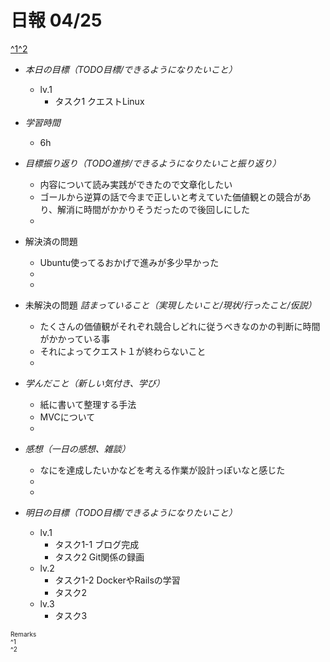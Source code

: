 # 日報 04/25
[^1](#remarks)[^2](#remarks)


- *本日の目標（TODO目標/できるようになりたいこと）*

  - lv.1
    - タスク1 クエストLinux
  



- *学習時間*

  - 6h 



- *目標振り返り（TODO進捗/できるようになりたいこと振り返り）*

  - 内容について読み実践ができたので文章化したい
  - ゴールから逆算の話で今まで正しいと考えていた価値観との競合があり、解消に時間がかかりそうだったので後回しにした
  - 



- 解決済の問題

  - Ubuntu使ってるおかげで進みが多少早かった
  - 
  - 



- 未解決の問題 *詰まっていること（実現したいこと/現状/行ったこと/仮説）*

  - たくさんの価値観がそれぞれ競合しどれに従うべきなのかの判断に時間がかかっている事
  - それによってクエスト１が終わらないこと
  - 



- *学んだこと（新しい気付き、学び）*

  - 紙に書いて整理する手法
  - MVCについて
  - 



- *感想（一日の感想、雑談）*

  - なにを達成したいかなどを考える作業が設計っぽいなと感じた
  - 
  - 



- *明日の目標（TODO目標/できるようになりたいこと）*

  - lv.1
    - タスク1-1 ブログ完成
    - タスク2 Git関係の録画
  - lv.2
    - タスク1-2 DockerやRailsの学習
    - タスク2 
  - lv.3
    - タスク3
  

<!-- end -->


<span id="remarks" style="font-size:x-small">
  Remarks<br>
  ^1 <br>
  ^2 <br>
</span>


